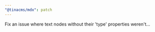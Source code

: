 ```yaml
---
"@tinacms/mdx": patch
---
```


Fix an issue where text nodes without their 'type' properties weren't…
